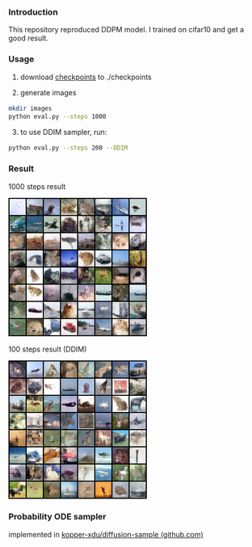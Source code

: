 ### Introduction

This repository reproduced DDPM model. I trained on cifar10 and get a good result.

### Usage

1. download [checkpoints](https://drive.google.com/file/d/1ZgIIniTqVkJKFxLNuhon6xrQn3N2R-wI/view?usp=drive_link) to ./checkpoints

2. generate images
```bash
mkdir images
python eval.py --steps 1000
```

3. to use DDIM sampler, run:
```bash
python eval.py --steps 200 --DDIM
```

### Result

1000 steps result

![image](example/epoch1720.png)

100 steps result (DDIM)

![image](example/DDIM100.png)


### Probability ODE sampler

implemented in [kopper-xdu/diffusion-sample (github.com)](https://github.com/kopper-xdu/diffusion-sample#diffusion-sample)
